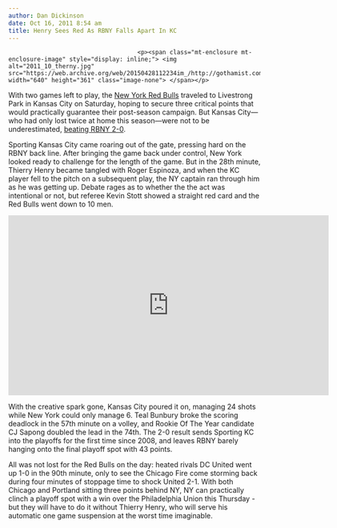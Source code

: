 ```yaml
---
author: Dan Dickinson
date: Oct 16, 2011 8:54 am
title: Henry Sees Red As RBNY Falls Apart In KC
---
```


	
										<p><span class="mt-enclosure mt-enclosure-image" style="display: inline;"> <img alt="2011_10_therny.jpg" src="https://web.archive.org/web/20150428112234im_/http://gothamist.com/attachments/jen/2011_10_therny.jpg" width="640" height="361" class="image-none"> </span></p>

<p>With two games left to play, the <a href="https://web.archive.org/web/20150428112234/http://gothamist.com/tags/redbulls">New York Red Bulls</a> traveled to Livestrong Park in Kansas City on Saturday, hoping to secure three critical points that would practically guarantee their post-season campaign.  But Kansas City&#x2014;who had only lost twice at home this season&#x2014;were not to be underestimated, <a href="https://web.archive.org/web/20150428112234/http://www.kansascity.com/2011/10/15/3209740/sporting-kc-dominates-the-red.html">beating RBNY 2-0</a>.</p>

<p>Sporting Kansas City came roaring out of the gate, pressing hard on the RBNY back line.  After bringing the game back under control, New York looked ready to challenge for the length of the game.  But in the 28th minute, Thierry Henry became tangled with Roger Espinoza, and when the KC player fell to the pitch on a subsequent play, the NY captain ran through him as he was getting up.  Debate rages as to whether the the act was intentional or not, but referee Kevin Stott showed a straight red card and the Red Bulls went down to 10 men.</p>

<p><iframe width="640" height="360" src="https://web.archive.org/web/20150428112234if_/http://www.youtube.com/embed/ttHh2bETL70?hd=1" frameborder="0" allowfullscreen></iframe></p>

<p>With the creative spark gone, Kansas City poured it on, managing 24 shots while New York could only manage 6.  Teal Bunbury broke the scoring deadlock in the 57th minute on a volley, and Rookie Of The Year candidate CJ Sapong doubled the lead in the 74th.  The 2-0 result sends Sporting KC into the playoffs for the first time since 2008, and leaves RBNY barely hanging onto the final playoff spot with 43 points.</p>

<p>All was not lost for the Red Bulls on the day: heated rivals DC United went up 1-0 in the 90th minute, only to see the Chicago Fire come storming back during four minutes of stoppage time to shock United 2-1.  With both Chicago and Portland sitting three points behind NY, NY can practically clinch a playoff spot with a win over the Philadelphia Union this Thursday - but they will have to do it without Thierry Henry, who will serve his automatic one game suspension at the worst time imaginable.</p>					
										
									
				